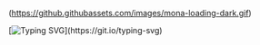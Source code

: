 (https://github.githubassets.com/images/mona-loading-dark.gif)

[![Typing SVG](https://readme-typing-svg.herokuapp.com?font=Fira+Code&size=28&pause=1000&color=24BAF7&vCenter=true&width=435&lines=I+don't+know+anything.;You're+the+one+that+knows.)](https://git.io/typing-svg)
